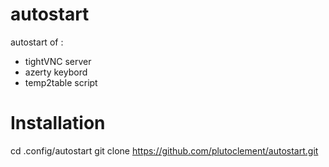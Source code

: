 # autostart
autostart of :
- tightVNC server
- azerty keybord
- temp2table script

# Installation
cd .config/autostart
git clone https://github.com/plutoclement/autostart.git

